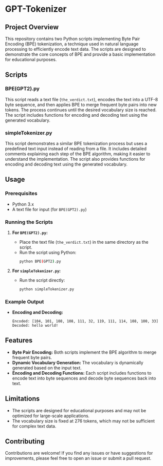 # GPT-Tokenizer

## Project Overview

This repository contains two Python scripts implementing Byte Pair Encoding (BPE) tokenization, a technique used in natural language processing to efficiently encode text data. The scripts are designed to demonstrate the core concepts of BPE and provide a basic implementation for educational purposes.

## Scripts

### BPE(GPT2).py

This script reads a text file (`the_verdict.txt`), encodes the text into a UTF-8 byte sequence, and then applies BPE to merge frequent byte pairs into new tokens. The process continues until the desired vocabulary size is reached. The script includes functions for encoding and decoding text using the generated vocabulary.

### simpleTokenizer.py

This script demonstrates a similar BPE tokenization process but uses a predefined text input instead of reading from a file. It includes detailed comments explaining each step of the BPE algorithm, making it easier to understand the implementation. The script also provides functions for encoding and decoding text using the generated vocabulary.

## Usage

### Prerequisites

- Python 3.x
- A text file for input (for `BPE(GPT2).py`)

### Running the Scripts

1. **For `BPE(GPT2).py`:**
   - Place the text file (`the_verdict.txt`) in the same directory as the script.
   - Run the script using Python:
     ```bash
     python BPE(GPT2).py
     ```

2. **For `simpleTokenizer.py`:**
   - Run the script directly:
     ```bash
     python simpleTokenizer.py
     ```

### Example Output

- **Encoding and Decoding:**
  ```plaintext
  Encoded: [104, 101, 108, 108, 111, 32, 119, 111, 114, 108, 100, 33]
  Decoded: hello world!
  ```

## Features

- **Byte Pair Encoding:** Both scripts implement the BPE algorithm to merge frequent byte pairs.
- **Dynamic Vocabulary Generation:** The vocabulary is dynamically generated based on the input text.
- **Encoding and Decoding Functions:** Each script includes functions to encode text into byte sequences and decode byte sequences back into text.

## Limitations

- The scripts are designed for educational purposes and may not be optimized for large-scale applications.
- The vocabulary size is fixed at 276 tokens, which may not be sufficient for complex text data.

## Contributing

Contributions are welcome! If you find any issues or have suggestions for improvements, please feel free to open an issue or submit a pull request.
